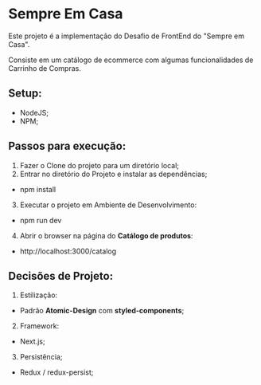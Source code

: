 # Sempre Em Casa

Este projeto é a implementação do Desafio de FrontEnd do "Sempre em Casa".

Consiste em um catálogo de ecommerce com algumas funcionalidades de Carrinho de Compras.

## Setup:
- NodeJS;
- NPM;

## Passos para execução:

1. Fazer o Clone do projeto para um diretório local;
2. Entrar no diretório do Projeto e instalar as dependências;
- npm install
3. Executar o projeto em Ambiente de Desenvolvimento:
- npm run dev
4. Abrir o browser na página do **Catálogo de produtos**:
- http://localhost:3000/catalog

## Decisões de Projeto:
1. Estilização: 
- Padrão **Atomic-Design** com **styled-components**;
2. Framework:
- Next.js;
3. Persistência;
- Redux / redux-persist;
